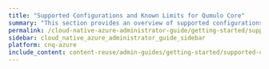 ```yaml
---
title: "Supported Configurations and Known Limits for Qumulo Core"
summary: "This section provides an overview of supported configurations and known limits for Qumulo Core."
permalink: /cloud-native-azure-administrator-guide/getting-started/supported-configurations-known-limits.html
sidebar: cloud_native_azure_administrator_guide_sidebar
platform: cnq-azure
include_content: content-reuse/admin-guides/getting-started/supported-configurations-known-limits.md
---
```


